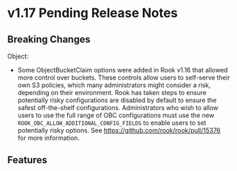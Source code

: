 # v1.17 Pending Release Notes

## Breaking Changes

Object:

- Some ObjectBucketClaim options were added in Rook v1.16 that allowed more control over buckets.
    These controls allow users to self-serve their own S3 policies, which many administrators might
    consider a risk, depending on their environment. Rook has taken steps to ensure potentially risky
    configurations are disabled by default to ensure the safest off-the-shelf configurations.
    Administrators who wish to allow users to use the full range of OBC configurations must use the
    new `ROOK_OBC_ALLOW_ADDITIONAL_CONFIG_FIELDS` to enable users to set potentially risky options.
    See https://github.com/rook/rook/pull/15376 for more information.

## Features
